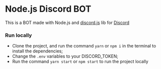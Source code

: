 # Node.js Discord BOT

This is a BOT made with Node.js and [discord.js](https://www.npmjs.com/package/discord.js "discord.js") lib for [Discord](https://discord.com/ "Discord")

### Run locally
- Clone the project, and run the command `yarn` or `npm i` in the terminal to install the dependencies;
- Change the `.env` variables to your DISCORD_TOKEN;
- Run the command `yarn start` or `npm start` to run the project locally
